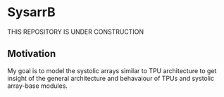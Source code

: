 # SysarrB

THIS REPOSITORY IS UNDER CONSTRUCTION



## Motivation

My goal is to model the systolic arrays similar to TPU architecture to get insight of the general architecture and behavaiour of TPUs and systolic array-base modules. 
